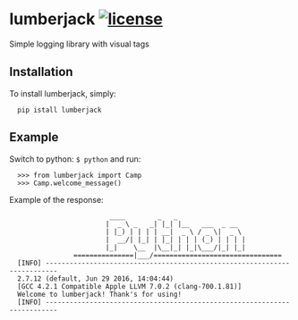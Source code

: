 # lumberjack [![license](https://img.shields.io/github/license/mashape/apistatus.svg?maxAge=2592000)](LICENSE)
Simple logging library with visual tags

## Installation
To install lumberjack, simply:

      pip istall lumberjack

## Example 

Switch to python: `$ python` and run:

      >>> from lumberjack import Camp
      >>> Camp.welcome_message()

Example of the response:

                             ____        _   _                                        
                            |  _ \ _   _| |_| |__   ___  _ __                         
                            | |_) | | | | __|  _ \ / _ \|  _ \                        
                            |  __/| |_| | |_| | | | (_) | | | |                       
                            |_|    \__  |\__|_| |_|\___/|_| |_|                       
                    ===============|___/================================              
      [INFO] -------------------------------------------------------------------------
      2.7.12 (default, Jun 29 2016, 14:04:44) 
      [GCC 4.2.1 Compatible Apple LLVM 7.0.2 (clang-700.1.81)]
      Welcome to lumberjack! Thank's for using!
      [INFO] -------------------------------------------------------------------------
